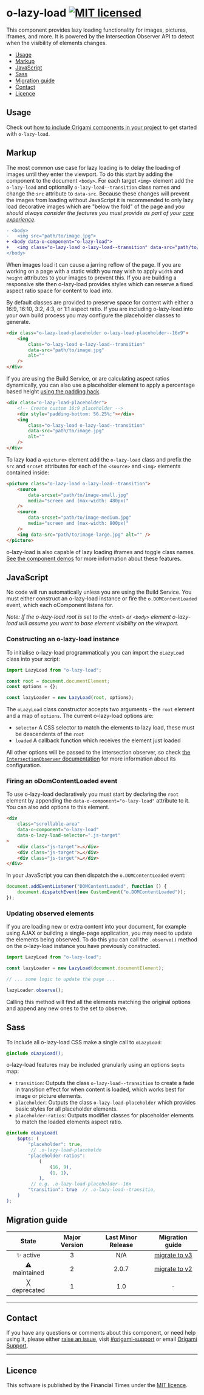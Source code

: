 # o-lazy-load [![MIT licensed](https://img.shields.io/badge/license-MIT-blue.svg)](#licence)

This component provides lazy loading functionality for images, pictures, iframes, and more. It is powered by the Intersection Observer API to detect when the visibility of elements changes.

- [Usage](#usage)
- [Markup](#markup)
- [JavaScript](#javascript)
- [Sass](#sass)
- [Migration guide](#migration-guide)
- [Contact](#contact)
- [Licence](#licence)

## Usage

Check out [how to include Origami components in your project](https://origami.ft.com/documentation/components/#including-origami-components-in-your-project) to get started with `o-lazy-load`.

## Markup

The most common use case for lazy loading is to delay the loading of images until they enter the viewport. To do this start by adding the component to the document `<body>`. For each target `<img>` element add the `o-lazy-load` and optionally `o-lazy-load--transition` class names and change the `src` attribute to `data-src`. Because these changes will prevent the images from loading without JavaScript it is recommended to only lazy load decorative images which are "below the fold" of the page and _you should always consider the features you must provide as part of your [core experience][]_.

[core experience]: https://origami.ft.com/documentation/components/compatibility/

```diff
- <body>
-   <img src="path/to/image.jpg">
+ <body data-o-component="o-lazy-load">
+   <img class="o-lazy-load o-lazy-load--transition" data-src="path/to/image.jpg">
</body>
```

When images load it can cause a jarring reflow of the page. If you are working on a page with a static width you may wish to apply `width` and `height` attributes to your images to prevent this. If you are building a responsive site then o-lazy-load provides styles which can reserve a fixed aspect ratio space for content to load into.

By default classes are provided to preserve space for content with either a 16:9, 16:10, 3:2, 4:3, or 1:1 aspect ratio. If you are including o-lazy-load into your own build process you may configure the placeholder classes to generate.

```html
<div class="o-lazy-load-placeholder o-lazy-load-placeholder--16x9">
	<img
		class="o-lazy-load o-lazy-load--transition"
		data-src="path/to/image.jpg"
		alt=""
	/>
</div>
```

If you are using the Build Service, or are calculating aspect ratios dynamically, you can also use a placeholder element to apply a percentage based height [using the padding hack](https://css-tricks.com/aspect-ratio-boxes/).

```html
<div class="o-lazy-load-placeholder">
	<!-- Create custom 16:9 placeholder -->
	<div style="padding-bottom: 56.25%;"></div>
	<img
		class="o-lazy-load o-lazy-load--transition"
		data-src="path/to/image.jpg"
		alt=""
	/>
</div>
```

To lazy load a `<picture>` element add the `o-lazy-load` class and prefix the `src` and `srcset` attributes for each of the `<source>` and `<img>` elements contained inside:

```html
<picture class="o-lazy-load o-lazy-load--transition">
	<source
		data-srcset="path/to/image-small.jpg"
		media="screen and (max-width: 480px)"
	/>
	<source
		data-srcset="path/to/image-medium.jpg"
		media="screen and (max-width: 800px)"
	/>
	<img data-src="path/to/image-large.jpg" alt="" />
</picture>
```

o-lazy-load is also capable of lazy loading iframes and toggle class names. [See the component demos](https://registry.origami.ft.com/components/o-lazy-load) for more information about these features.

## JavaScript

No code will run automatically unless you are using the Build Service.
You must either construct an o-lazy-load instance or fire the `o.DOMContentLoaded` event, which each oComponent listens for.

_Note: If the o-lazy-load root is set to the `<html>` or `<body>` element o-lazy-load will assume you want to base element visibility on the viewport._

### Constructing an o-lazy-load instance

To initialise o-lazy-load programmatically you can import the `oLazyLoad` class into your script:

```js
import LazyLoad from "o-lazy-load";

const root = document.documentElement;
const options = {};

const lazyLoader = new LazyLoad(root, options);
```

The `oLazyLoad` class constructor accepts two arguments - the `root` element and a map of `options`. The current o-lazy-load options are:

- `selector` A CSS selector to match the elements to lazy load, these must be descendents of the `root`
- `loaded` A callback function which receives the element just loaded

All other options will be passed to the intersection observer, so check [the `IntersectionObserver` documentation](https://developer.mozilla.org/en-US/docs/Web/API/IntersectionObserver) for more information about its configuration.

### Firing an oDomContentLoaded event

To use o-lazy-load declaratively you must start by declaring the `root` element by appending the `data-o-component="o-lazy-load"` attribute to it. You can also add options to this element.

```html
<div
	class="scrollable-area"
	data-o-component="o-lazy-load"
	data-o-lazy-load-selector=".js-target"
>
	<div class="js-target">…</div>
	<div class="js-target">…</div>
	<div class="js-target">…</div>
</div>
```

In your JavaScript you can then dispatch the `o.DOMContentLoaded` event:

```js
document.addEventListener("DOMContentLoaded", function () {
	document.dispatchEvent(new CustomEvent("o.DOMContentLoaded"));
});
```

### Updating observed elements

If you are loading new or extra content into your document, for example using AJAX or building a single-page application, you may need to update the elements being observed. To do this you can call the `.observe()` method on the o-lazy-load instance you have previously constructed.

```js
import LazyLoad from "o-lazy-load";

const lazyLoader = new LazyLoad(document.documentElement);

// ... some logic to update the page ...

lazyLoader.observe();
```

Calling this method will find all the elements matching the original options and append any new ones to the set to observe.

## Sass

To include all o-lazy-load CSS make a single call to `oLazyLoad`:

```scss
@include oLazyLoad();
```

o-lazy-load features may be included granularly using an options `$opts` map:

- `transition`: Outputs the class `o-lazy-load--transition` to create a fade in transition effect for when content is loaded, which works best for image or picture elements.
- `placeholder`: Outputs the class `o-lazy-load-placeholder` which provides basic styles for all placeholder elements.
- `placeholder-ratios`: Outputs modifier classes for placeholder elements to match the loaded elements aspect ratio.

```scss
@include oLazyLoad(
	$opts: (
		"placeholder": true,
		 // .o-lazy-load-placeholde
		"placeholder-ratios":
			(
				(16, 9),
				(1, 1),
			),
		 // e.g. .o-lazy-load-placeholder--16x
		"transition": true  // .o-lazy-load--transitio,
	)
);
```

## Migration guide

|    State     | Major Version | Last Minor Release |                    Migration guide                    |
| :----------: | :-----------: | :----------------: | :---------------------------------------------------: |
|  ✨ active   |       3       |        N/A         | [migrate to v3](MIGRATION.md#migrating-from-v2-to-v3) |
| ⚠ maintained |       2       |       2.0.7        | [migrate to v2](MIGRATION.md#migrating-from-v1-to-v2) |
| ╳ deprecated |       1       |        1.0         |                           -                           |

---

## Contact

If you have any questions or comments about this component, or need help using it, please either [raise an issue](https://github.com/Financial-Times/o-lazy-load/issues), visit [#origami-support](https://financialtimes.slack.com/messages/origami-support/) or email [Origami Support](mailto:origami-support@ft.com).

---

## Licence

This software is published by the Financial Times under the [MIT licence](http://opensource.org/licenses/MIT).
